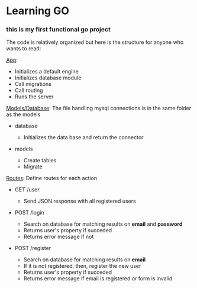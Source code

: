 # Learning GO

### this is my first functional go project

The code is relatively organized but here is the structure for anyone who wants to read:

[App](./app.go): 
* Initializes a default engine
* Initializes database module
* Call migrations
* Call routing 
* Runs the server

[Models/Database](./models): The file handling mysql connections is in the same folder as the models
* database
    * Initializes the data base and return the connector

* models
    * Create tables
    * Migrate

[Routes](./routes): Define routes for each action
* GET /user
    * Send JSON response with all registered users

* POST /login
    * Search on database for matching results on **email** and **password**
    * Returns user's property if succeded
    * Returns error message if not

* POST /register
    * Search on database for matching results on **email**
    * If it is not registered, then, register the new user
    * Returns user's property if succeded
    * Returns error message if email is registered or form is invalid


    
